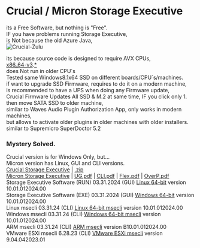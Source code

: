 # Crucial / Micron Storage Executive  </br>

its a Free Software, but nothing is "Free". </br>
IF you have problems running Storage Executive, </br>
is Not because the old Azure Java, </br>
![Crucial-Zulu](https://github.com/user-attachments/assets/57352d41-3e37-4e01-87c6-6ca1d49359ec)

its because source code is designed to require AVX CPUs, </br>
[x86_64-v3](https://en.wikipedia.org/wiki/X86-64#Microarchitecture_levels).[*](https://hackaday.com/2024/02/25/what-is-x86-64-v3/) </br>
does Not run in older CPU´s </br> 
Tested same Windows8.1x64 SSD on different boards/CPU´s/machines. </br>
if want to upgrade SSD Firmware, requires to do it on a modern machine, </br>
is recommended to have a UPS when doing any Firmware update, </br>
Crucial Firmware Updates All SSD & M.2 at same time, IF you click only 1. </br>
then move SATA SSD to older machine, </br>
similar to Waves Audio Plugin Authorization App, only works in modern machines, </br>
but allows to activate older plugins in older machines with older installers. </br>
similar to Supremicro SuperDoctor 5.2 </br>

### Mystery Solved. </br>

Crucial version is for Windows Only, but... </br>
Micron version has Linux, GUI and CLI versions. </br>
[Crucial Storage Executive](https://www.crucial.com/support/storage-executive) | [.zip](https://www.crucial.com/content/dam/crucial/support/storage-executive-win-64.zip) </br>
[Micron Storage Executive](https://www.micron.com/sales-support/downloads/software-drivers/storage-executive-software) | [UG.pdf](https://www.micron.com/content/dam/micron/global/public/products/software/storage-executive-software/storageexecutive-user-guide-en.pdf) | [CLI.pdf](https://www.micron.com/content/dam/micron/global/public/products/software/storage-executive-software/msecli/storage-executive-cli-user-guide.pdf) | [Flex.pdf](https://www.micron.com/content/dam/micron/global/public/products/technical-marketing-brief/ssd-flex-capacity-feature-tech-brief.pdf) | [OverP.pdf](https://www.micron.com/content/dam/micron/global/public/products/technical-marketing-brief/overprovisioning-client-ssds-in-storage-executive-windows-brief.pdf) </br>
Storage Executive Software (RUN) 03.31.2024 (GUI) [Linux 64-bit](https://www.micron.com/content/dam/micron/global/public/products/software/storage-executive-software/storageexecutive-linux.run) version 10.01.012024.00 </br>
Storage Executive Software (EXE) 03.31.2024 (GUI) [Windows 64-bit](https://www.micron.com/content/dam/micron/global/public/products/software/storage-executive-software/storageexecutive-windows.exe) version 10.01.012024.00 </br>
Linux msecli 03.31.24 (CLI) [Linux 64-bit msecli](https://www.micron.com/content/dam/micron/global/public/products/software/storage-executive-software/msecli/msecli-linux.run) version 10.01.012024.00 </br>
Windows msecli 03.31.24 (CLI) [Windows 64-bit msecli](https://www.micron.com/content/dam/micron/global/public/products/software/storage-executive-software/msecli/msecli-windows.exe) version 10.01.012024.00 </br>
ARM msecli 03.31.24 (CLI) [ARM msecli](https://www.micron.com/content/dam/micron/global/public/products/software/storage-executive-software/msecli/msecli-arm.zip) version B10.01.012024.00 </br>
VMware ESXi msecli 6.28.23 (CLI) [VMware ESXi msecli](https://www.micron.com/content/dam/micron/global/public/products/software/storage-executive-software/msecli/msecli-vmware-esxi.zip) version 9.04.042023.01 </br>

